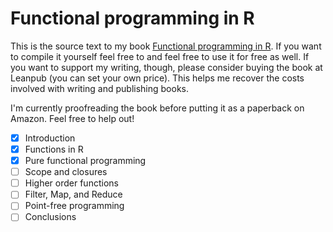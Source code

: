 # Functional programming in R

This is the source text to my book [Functional programming in R](https://leanpub.com/functional_programming_in_R). If you want to compile it yourself feel free to and feel free to use it for free as well. If you want to support my writing, though, please consider buying the book at Leanpub (you can set your own price). This helps me recover the costs involved with writing and publishing books.

I'm currently proofreading the book before putting it as a paperback on Amazon. Feel free to help out!

- [x] Introduction
- [x] Functions in R
- [x] Pure functional programming
- [ ] Scope and closures
- [ ] Higher order functions
- [ ] Filter, Map, and Reduce
- [ ] Point-free programming
- [ ] Conclusions
